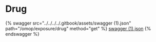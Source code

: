 # Drug

{% swagger src="../../../../.gitbook/assets/swagger (1).json" path="/omop/exposure/drug" method="get" %}
[swagger (1).json](<../../../../.gitbook/assets/swagger (1).json>)
{% endswagger %}
